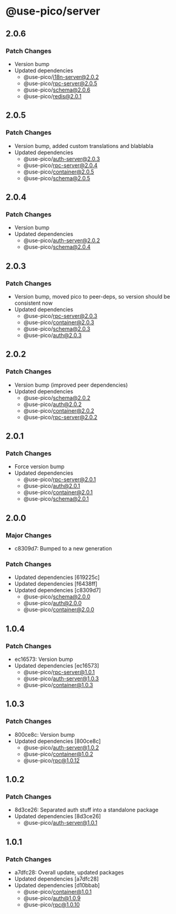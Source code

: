 # @use-pico/server

## 2.0.6

### Patch Changes

- Version bump
- Updated dependencies
    - @use-pico/i18n-server@2.0.2
    - @use-pico/rpc-server@2.0.5
    - @use-pico/schema@2.0.6
    - @use-pico/redis@2.0.1

## 2.0.5

### Patch Changes

- Version bump, added custom translations and blablabla
- Updated dependencies
    - @use-pico/auth-server@2.0.3
    - @use-pico/rpc-server@2.0.4
    - @use-pico/container@2.0.5
    - @use-pico/schema@2.0.5

## 2.0.4

### Patch Changes

- Version bump
- Updated dependencies
    - @use-pico/auth-server@2.0.2
    - @use-pico/schema@2.0.4

## 2.0.3

### Patch Changes

- Version bump, moved pico to peer-deps, so version should be consistent now
- Updated dependencies
    - @use-pico/rpc-server@2.0.3
    - @use-pico/container@2.0.3
    - @use-pico/schema@2.0.3
    - @use-pico/auth@2.0.3

## 2.0.2

### Patch Changes

- Version bump (improved peer dependencies)
- Updated dependencies
    - @use-pico/schema@2.0.2
    - @use-pico/auth@2.0.2
    - @use-pico/container@2.0.2
    - @use-pico/rpc-server@2.0.2

## 2.0.1

### Patch Changes

- Force version bump
- Updated dependencies
    - @use-pico/rpc-server@2.0.1
    - @use-pico/auth@2.0.1
    - @use-pico/container@2.0.1
    - @use-pico/schema@2.0.1

## 2.0.0

### Major Changes

- c8309d7: Bumped to a new generation

### Patch Changes

- Updated dependencies [619225c]
- Updated dependencies [f6438ff]
- Updated dependencies [c8309d7]
    - @use-pico/schema@2.0.0
    - @use-pico/auth@2.0.0
    - @use-pico/container@2.0.0

## 1.0.4

### Patch Changes

- ec16573: Version bump
- Updated dependencies [ec16573]
    - @use-pico/rpc-server@1.0.1
    - @use-pico/auth-server@1.0.3
    - @use-pico/container@1.0.3

## 1.0.3

### Patch Changes

- 800ce8c: Version bump
- Updated dependencies [800ce8c]
    - @use-pico/auth-server@1.0.2
    - @use-pico/container@1.0.2
    - @use-pico/rpc@1.0.12

## 1.0.2

### Patch Changes

- 8d3ce26: Separated auth stuff into a standalone package
- Updated dependencies [8d3ce26]
    - @use-pico/auth-server@1.0.1

## 1.0.1

### Patch Changes

- a7dfc28: Overall update, updated packages
- Updated dependencies [a7dfc28]
- Updated dependencies [d10bbab]
    - @use-pico/container@1.0.1
    - @use-pico/auth@1.0.9
    - @use-pico/rpc@1.0.10
